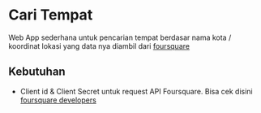 # Cari Tempat
Web App sederhana untuk pencarian tempat berdasar nama kota / koordinat lokasi yang data nya diambil dari <a href="https://id.foursquare.com/" target="_blank">foursquare</a>

## Kebutuhan
* Client id & Client Secret untuk request API Foursquare. Bisa cek disini <a href="https://developer.foursquare.com/docs/api/" target="_blank">foursquare developers</a>